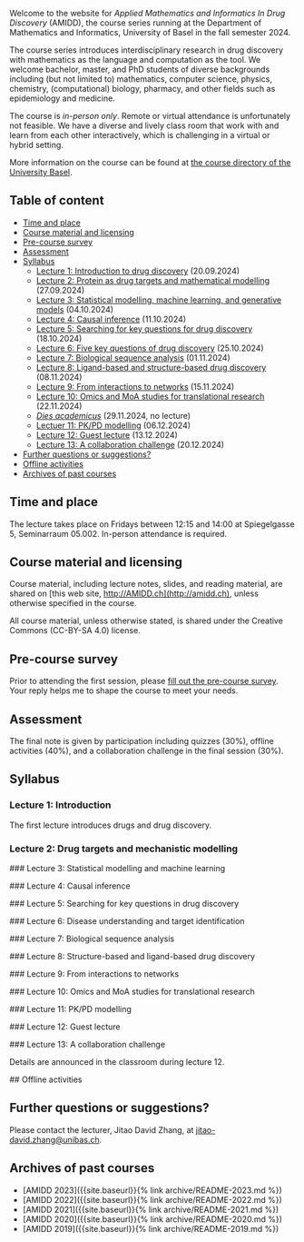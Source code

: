 Welcome to the website for *Applied Mathematics and Informatics In Drug
Discovery* (AMIDD), the course series running at the Department of Mathematics
and Informatics, University of Basel in the fall semester 2024.

The course series introduces interdisciplinary research in drug discovery with
mathematics as the language and computation as the tool. We welcome bachelor,
master, and PhD students of diverse backgrounds including (but not limited to)
mathematics, computer science, physics, chemistry, (computational) biology,
pharmacy, and other fields such as epidemiology and medicine.

The course is *in-person only*. Remote or virtual attendance is unfortunately
not feasible. We have a diverse and lively class room that work with and learn
from each other interactively, which is challenging in a virtual or hybrid
setting.

More information on the course can be found at [the course directory of the University
Basel](https://vorlesungsverzeichnis.unibas.ch/de/home?id=286574).

## Table of content

- [Time and place](#time-and-place)
- [Course material and licensing](#course-material-and-licensing)
- [Pre-course survey](#pre-course-survey)
- [Assessment](#assessment)
- [Syllabus](#syllabus)
  * [Lecture 1: Introduction to drug discovery](#lec1) (20.09.2024)
  * [Lecture 2: Protein as drug targets and mathematical modelling](#lec2) (27.09.2024)
  * [Lecture 3: Statistical modelling, machine learning, and generative models](#lec3) (04.10.2024)
  * [Lecture 4: Causal inference](#lec4) (11.10.2024)
  * [Lecture 5: Searching for key questions for drug discovery](#lec5) (18.10.2024)
  * [Lecture 6: Five key questions of drug discovery](#lec6) (25.10.2024)
  * [Lecture 7: Biological sequence analysis](#lec7) (01.11.2024)
  * [Lecture 8: Ligand-based and structure-based drug discovery](#lec8) (08.11.2024)
  * [Lecture 9: From interactions to networks](#lec9) (15.11.2024)
  * [Lecture 10: Omics and MoA studies for translational research](#lec10) (22.11.2024)
  * [*Dies academicus*](#dies-academicus) (29.11.2024, no lecture)
  * [Lectuer 11: PK/PD modelling](#lec11) (06.12.2024)
  * [Lecture 12: Guest lecture](#lec12) (13.12.2024)
  * [Lecture 13: A collaboration challenge](#lec13) (20.12.2024)
- [Further questions or suggestions?](#further-questions-or-suggestions)
- [Offline activities](#oas)
- [Archives of past courses](#archives-of-past-courses)

## Time and place

The lecture takes place on Fridays between 12:15 and 14:00 at Spiegelgasse 5, Seminarraum 05.002. In-person attendance is required.

## Course material and licensing

Course material, including lecture notes, slides, and reading material, are shared on [this web site, http://AMIDD.ch](http://amidd.ch), unless otherwise specified in the course.

All course material, unless otherwise stated, is shared under the Creative
Commons (CC-BY-SA 4.0) license.

## Pre-course survey

Prior to attending the first session, please [fill out the pre-course survey](https://forms.gle/JvkCKt5ZMeUkDUhq9). Your reply helps me to shape the course to meet your needs.

## Assessment

The final note is given by participation including quizzes (30%), offline
activities (40%), and a collaboration challenge in the final session (30%).

## Syllabus

<p id="lec1"></p>

### Lecture 1: Introduction

The first lecture introduces drugs and drug discovery.

<p id="lec2"></p>

### Lecture 2: Drug targets and mechanistic modelling

<p id="lec3"></p>
### Lecture 3: Statistical modelling and machine learning

<p id="lec4"></p>
### Lecture 4: Causal inference

<p id="lec5"></p>
### Lecture 5: Searching for key questions in drug discovery


<p id="lec6"></p>
### Lecture 6: Disease understanding and target identification

<p id="lec7"></p>
### Lecture 7: Biological sequence analysis

<p id="lec8"></p>
### Lecture 8: Structure-based and ligand-based drug discovery

<p id="lec9"></p>
### Lecture 9: From interactions to networks

<p id="lec10"></p>
### Lecture 10: Omics and MoA studies for translational research

<p id="lec11"></p>
### Lecture 11: PK/PD modelling

<p id="lec12"></p>
### Lecture 12: Guest lecture

<p id="lec13"></p>
### Lecture 13: A collaboration challenge

Details are announced in the classroom during lecture 12.

<p id="oas"></p>
## Offline activities

## Further questions or suggestions?

Please contact the lecturer, Jitao David Zhang, at [jitao-david.zhang@unibas.ch](mailto:jitao-david.zhang@unibas.ch).


## Archives of past courses

* [AMIDD 2023]({{site.baseurl}}{% link archive/README-2023.md %})
* [AMIDD 2022]({{site.baseurl}}{% link archive/README-2022.md %})
* [AMIDD 2021]({{site.baseurl}}{% link archive/README-2021.md %})
* [AMIDD 2020]({{site.baseurl}}{% link archive/README-2020.md %})
* [AMIDD 2019]({{site.baseurl}}{% link archive/README-2019.md %})
